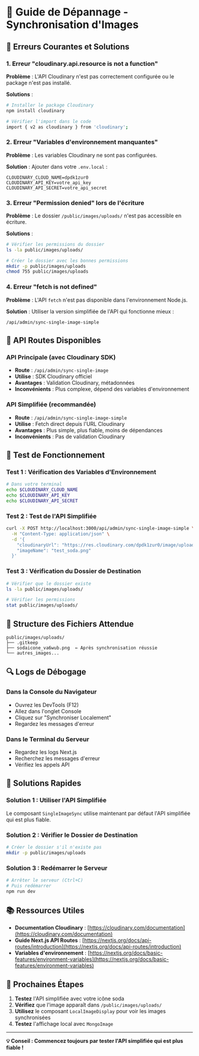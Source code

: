 # 🔧 Guide de Dépannage - Synchronisation d'Images

## 🚨 **Erreurs Courantes et Solutions**

### **1. Erreur "cloudinary.api.resource is not a function"**

**Problème** : L'API Cloudinary n'est pas correctement configurée ou le package n'est pas installé.

**Solutions** :
```bash
# Installer le package Cloudinary
npm install cloudinary

# Vérifier l'import dans le code
import { v2 as cloudinary } from 'cloudinary';
```

### **2. Erreur "Variables d'environnement manquantes"**

**Problème** : Les variables Cloudinary ne sont pas configurées.

**Solution** : Ajouter dans votre `.env.local` :
```env
CLOUDINARY_CLOUD_NAME=dpdk1zur0
CLOUDINARY_API_KEY=votre_api_key
CLOUDINARY_API_SECRET=votre_api_secret
```

### **3. Erreur "Permission denied" lors de l'écriture**

**Problème** : Le dossier `/public/images/uploads/` n'est pas accessible en écriture.

**Solutions** :
```bash
# Vérifier les permissions du dossier
ls -la public/images/uploads/

# Créer le dossier avec les bonnes permissions
mkdir -p public/images/uploads
chmod 755 public/images/uploads
```

### **4. Erreur "fetch is not defined"**

**Problème** : L'API `fetch` n'est pas disponible dans l'environnement Node.js.

**Solution** : Utiliser la version simplifiée de l'API qui fonctionne mieux :
```
/api/admin/sync-single-image-simple
```

## 🔄 **API Routes Disponibles**

### **API Principale (avec Cloudinary SDK)**
- **Route** : `/api/admin/sync-single-image`
- **Utilise** : SDK Cloudinary officiel
- **Avantages** : Validation Cloudinary, métadonnées
- **Inconvénients** : Plus complexe, dépend des variables d'environnement

### **API Simplifiée (recommandée)**
- **Route** : `/api/admin/sync-single-image-simple`
- **Utilise** : Fetch direct depuis l'URL Cloudinary
- **Avantages** : Plus simple, plus fiable, moins de dépendances
- **Inconvénients** : Pas de validation Cloudinary

## 🧪 **Test de Fonctionnement**

### **Test 1 : Vérification des Variables d'Environnement**
```bash
# Dans votre terminal
echo $CLOUDINARY_CLOUD_NAME
echo $CLOUDINARY_API_KEY
echo $CLOUDINARY_API_SECRET
```

### **Test 2 : Test de l'API Simplifiée**
```bash
curl -X POST http://localhost:3000/api/admin/sync-single-image-simple \
  -H "Content-Type: application/json" \
  -d '{
    "cloudinaryUrl": "https://res.cloudinary.com/dpdk1zur0/image/upload/v1755968157/sodaicone_va6wub.png",
    "imageName": "test_soda.png"
  }'
```

### **Test 3 : Vérification du Dossier de Destination**
```bash
# Vérifier que le dossier existe
ls -la public/images/uploads/

# Vérifier les permissions
stat public/images/uploads/
```

## 📁 **Structure des Fichiers Attendue**

```
public/images/uploads/
├── .gitkeep
├── sodaicone_va6wub.png  ← Après synchronisation réussie
└── autres_images...
```

## 🔍 **Logs de Débogage**

### **Dans la Console du Navigateur**
- Ouvrez les DevTools (F12)
- Allez dans l'onglet Console
- Cliquez sur "Synchroniser Localement"
- Regardez les messages d'erreur

### **Dans le Terminal du Serveur**
- Regardez les logs Next.js
- Recherchez les messages d'erreur
- Vérifiez les appels API

## 🚀 **Solutions Rapides**

### **Solution 1 : Utiliser l'API Simplifiée**
Le composant `SingleImageSync` utilise maintenant par défaut l'API simplifiée qui est plus fiable.

### **Solution 2 : Vérifier le Dossier de Destination**
```bash
# Créer le dossier s'il n'existe pas
mkdir -p public/images/uploads
```

### **Solution 3 : Redémarrer le Serveur**
```bash
# Arrêter le serveur (Ctrl+C)
# Puis redémarrer
npm run dev
```

## 📚 **Ressources Utiles**

- **Documentation Cloudinary** : [https://cloudinary.com/documentation](https://cloudinary.com/documentation)
- **Guide Next.js API Routes** : [https://nextjs.org/docs/api-routes/introduction](https://nextjs.org/docs/api-routes/introduction)
- **Variables d'environnement** : [https://nextjs.org/docs/basic-features/environment-variables](https://nextjs.org/docs/basic-features/environment-variables)

## 🎯 **Prochaines Étapes**

1. **Testez** l'API simplifiée avec votre icône soda
2. **Vérifiez** que l'image apparaît dans `/public/images/uploads/`
3. **Utilisez** le composant `LocalImageDisplay` pour voir les images synchronisées
4. **Testez** l'affichage local avec `MongoImage`

---

**💡 Conseil : Commencez toujours par tester l'API simplifiée qui est plus fiable !**
